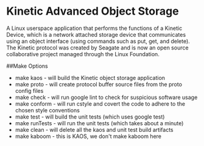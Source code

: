 # Kinetic Advanced Object Storage
A Linux userspace application that performs the functions of a Kinetic Device, which is a network attached storage device that communicates using an object interface (using commands such as put, get, and delete). The Kinetic protocol was created by Seagate and is now an open source collaborative project managed through the Linux Foundation.

##Make Options
* make kaos - will build the Kinetic object storage application
* make proto - will create protocol buffer source files from the proto config files
* make check - will run google lint to check for suspicious software usage
* make conform - will run cstyle and covert the code to adhere to the chosen style conventions
* make test - will build the unit tests (which uses google test)
* make runTests - will run the unit tests (which takes about a minute)
* make clean - will delete all the kaos and unit test build artifacts
* make kaboom - this is KAOS, we don't make kaboom here
